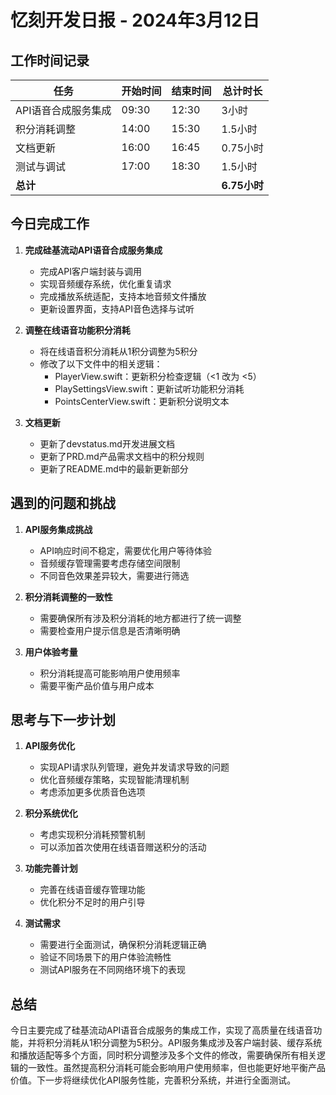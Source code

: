 # 忆刻开发日报 - 2024年3月12日

## 工作时间记录

| 任务 | 开始时间 | 结束时间 | 总计时长 |
|------|----------|----------|----------|
| API语音合成服务集成 | 09:30 | 12:30 | 3小时 |
| 积分消耗调整 | 14:00 | 15:30 | 1.5小时 |
| 文档更新 | 16:00 | 16:45 | 0.75小时 |
| 测试与调试 | 17:00 | 18:30 | 1.5小时 |
| **总计** | | | **6.75小时** |

## 今日完成工作

1. **完成硅基流动API语音合成服务集成**
   - 完成API客户端封装与调用
   - 实现音频缓存系统，优化重复请求
   - 完成播放系统适配，支持本地音频文件播放
   - 更新设置界面，支持API音色选择与试听

2. **调整在线语音功能积分消耗**
   - 将在线语音积分消耗从1积分调整为5积分
   - 修改了以下文件中的相关逻辑：
     - PlayerView.swift：更新积分检查逻辑（<1 改为 <5）
     - PlaySettingsView.swift：更新试听功能积分消耗
     - PointsCenterView.swift：更新积分说明文本

3. **文档更新**
   - 更新了devstatus.md开发进展文档
   - 更新了PRD.md产品需求文档中的积分规则
   - 更新了README.md中的最新更新部分

## 遇到的问题和挑战

1. **API服务集成挑战**
   - API响应时间不稳定，需要优化用户等待体验
   - 音频缓存管理需要考虑存储空间限制
   - 不同音色效果差异较大，需要进行筛选

2. **积分消耗调整的一致性**
   - 需要确保所有涉及积分消耗的地方都进行了统一调整
   - 需要检查用户提示信息是否清晰明确

3. **用户体验考量**
   - 积分消耗提高可能影响用户使用频率
   - 需要平衡产品价值与用户成本

## 思考与下一步计划

1. **API服务优化**
   - 实现API请求队列管理，避免并发请求导致的问题
   - 优化音频缓存策略，实现智能清理机制
   - 考虑添加更多优质音色选项

2. **积分系统优化**
   - 考虑实现积分消耗预警机制
   - 可以添加首次使用在线语音赠送积分的活动

3. **功能完善计划**
   - 完善在线语音缓存管理功能
   - 优化积分不足时的用户引导

4. **测试需求**
   - 需要进行全面测试，确保积分消耗逻辑正确
   - 验证不同场景下的用户体验流畅性
   - 测试API服务在不同网络环境下的表现

## 总结

今日主要完成了硅基流动API语音合成服务的集成工作，实现了高质量在线语音功能，并将积分消耗从1积分调整为5积分。API服务集成涉及客户端封装、缓存系统和播放适配等多个方面，同时积分调整涉及多个文件的修改，需要确保所有相关逻辑的一致性。虽然提高积分消耗可能会影响用户使用频率，但也能更好地平衡产品价值。下一步将继续优化API服务性能，完善积分系统，并进行全面测试。 